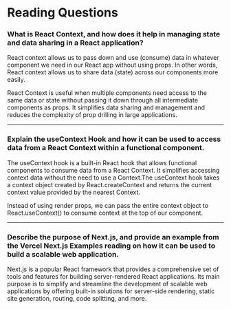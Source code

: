 # Reading Questions

### What is React Context, and how does it help in managing state and data sharing in a React application?

React context allows us to pass down and use (consume) data in whatever component we need in our React app without using props.
In other words, React context allows us to share data (state) across our components more easily.

React Context is useful when multiple components need access to the same data or state without passing it down through all intermediate components as props. It simplifies data sharing and management and reduces the complexity of prop drilling in large applications.

---

### Explain the useContext Hook and how it can be used to access data from a React Context within a functional component.

The useContext hook is a built-in React hook that allows functional components to consume data from a React Context. It simplifies accessing context data without the need to use a Context.The useContext hook takes a context object created by React.createContext and returns the current context value provided by the nearest Context.

Instead of using render props, we can pass the entire context object to React.useContext() to consume context at the top of our component.

---

### Describe the purpose of Next.js, and provide an example from the Vercel Next.js Examples reading on how it can be used to build a scalable web application.

Next.js is a popular React framework that provides a comprehensive set of tools and features for building server-rendered React applications. Its main purpose is to simplify and streamline the development of scalable web applications by offering built-in solutions for server-side rendering, static site generation, routing, code splitting, and more.
